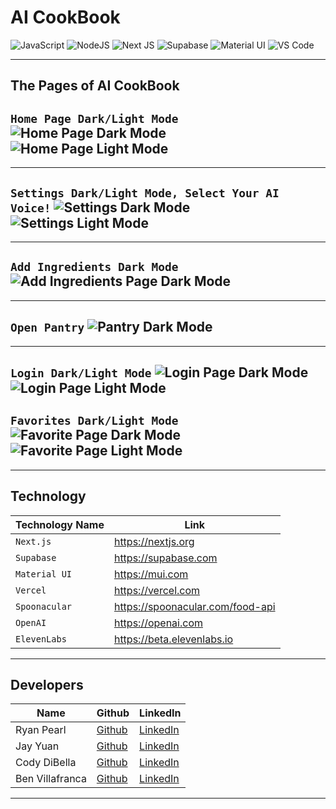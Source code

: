 # AI CookBook

![JavaScript](https://img.shields.io/badge/javascript-%23323330.svg?style=for-the-badge&logo=javascript&logoColor=%23F7DF1E)
![NodeJS](https://img.shields.io/badge/Node.js-339933?style=for-the-badge&logo=nodedotjs&logoColor=white)
![Next JS](https://img.shields.io/badge/next.js-000000?style=for-the-badge&logo=nextdotjs&logoColor=white)
![Supabase](https://img.shields.io/badge/Supabase-181818?style=for-the-badge&logo=supabase&logoColor=white)
![Material UI](https://img.shields.io/badge/Material%20UI-007FFF?style=for-the-badge&logo=mui&logoColor=white)
![VS Code](https://img.shields.io/badge/VSCode-0078D4?style=for-the-badge&logo=visual%20studio%20code&logoColor=white)


---
The Pages of AI CookBook
---
**`Home Page Dark/Light Mode`**
![Home Page Dark Mode](AI-CookBook-Screenshots/homedarkmode.png)
![Home Page Light Mode](AI-CookBook-Screenshots/homelightmode.png)
---
---
**`Settings Dark/Light Mode, Select Your AI Voice!`**
![Settings Dark Mode](AI-CookBook-Screenshots/settingsdarkmode.png)
![Settings Light Mode](AI-CookBook-Screenshots/settingslightmode.png)
---

---
**`Add Ingredients Dark Mode`**
![Add Ingredients Page Dark Mode](AI-CookBook-Screenshots/addingredients.png)
---

---
**`Open Pantry`**
![Pantry Dark Mode](AI-CookBook-Screenshots/pantry.png)
---

---
**`Login Dark/Light Mode`**
![Login Page Dark Mode](AI-CookBook-Screenshots/darkmodelogin.png)
![Login Page Light Mode](AI-CookBook-Screenshots/lightmodelogin.png)
---

**`Favorites Dark/Light Mode`**
![Favorite Page Dark Mode](AI-CookBook-Screenshots/favdarkmode.png)
![Favorite Page Light Mode](AI-CookBook-Screenshots/favlightmode.png)
---

---
Technology
---
| Technology Name | Link |
|-----------------|------|
| `Next.js` | https://nextjs.org |
| `Supabase` | https://supabase.com |
| `Material UI` | https://mui.com |
| `Vercel` | https://vercel.com |
| `Spoonacular` | https://spoonacular.com/food-api |
| `OpenAI` | https://openai.com |
| `ElevenLabs` | https://beta.elevenlabs.io |

---
Developers
---
|Name | Github | LinkedIn |
|-----|--------|----------|
|Ryan Pearl | [Github](https://github.com/ryanpearl48) | [LinkedIn](https://www.linkedin.com/in/ryanpearl48/) |
|Jay Yuan | [Github](https://github.com/jayqyuan) | [LinkedIn](https://www.linkedin.com/in/jayqyuan/) |
|Cody DiBella | [Github](https://github.com/CodyDiBella) | [LinkedIn](https://www.linkedin.com/in/codydibella/) |
|Ben Villafranca | [Github](https://github.com/bevilla203) | [LinkedIn](https://www.linkedin.com/in/ben-villafranca/) |
-------------------------------------
